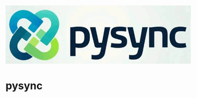 <img src="https://github.com/gscafo78/pysync/blob/main/img/pysync_logo.gif" alt="PySync Logo">

pysync
===


